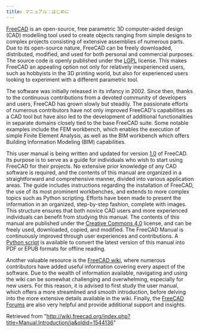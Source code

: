 ```yaml
---
title: マニュアル：はじめに
---
```


[FreeCAD](https://www.freecad.org) is an open-source, free parametric 3D computer-aided design (CAD) modelling tool used to create objects ranging from simple designs to complex projects consisting of extensive assemblies of numerous parts. Due to its open-source nature, FreeCAD can be freely downloaded, distributed, modified, and used for both personal and commercial purposes. The source code is openly published under the [LGPL](https://en.wikipedia.org/wiki/GNU_Lesser_General_Public_License) license. This makes FreeCAD an appealing option not only for relatively inexperienced users, such as hobbyists in the 3D printing world, but also for experienced users looking to experiment with a different parametric tool.

The software was initially released in its infancy in 2002. Since then, thanks to the continuous contributions from a devoted community of developers and users, FreeCAD has grown slowly but steadily. The passionate efforts of numerous contributors have not only improved FreeCAD's capabilities as a CAD tool but have also led to the development of additional functionalities in separate domains closely tied to the base FreeCAD suite. Some notable examples include the FEM workbench, which enables the execution of simple Finite Element Analysis, as well as the BIM workbench which offers Building Information Modeling (BIM) capabilities.

This user manual is being written and updated for version [1.0](/Release_notes_1.0 "Release notes 1.0") of FreeCAD. Its purpose is to serve as a guide for individuals who wish to start using FreeCAD for their projects. No extensive prior knowledge of any CAD software is required, and the contents of this manual are organized in a straightforward and comprehensive manner, divided into various application areas. The guide includes instructions regarding the installation of FreeCAD, the use of its most prominent workbenches, and extends to more complex topics such as Python scripting. Efforts have been made to present the information in an organized, step-by-step fashion, complete with images. This structure ensures that both novice CAD users and more experienced individuals can benefit from studying this manual. The contents of this manual are published under the [Creative Commons 4.0](http://creativecommons.org/licenses/by/4.0/) license, and can be freely used, downloaded, copied, and modified. The FreeCAD Manual is continuously improved through user experiences and contributions. A [Python script](https://wiki.freecad.org/FreeCAD_manual_converter) is available to convert the latest version of this manual into PDF or EPUB formats for offline reading.

Another valuable resource is the [FreeCAD wiki](/Main_Page "Main Page"), where numerous contributors have added useful information covering every aspect of the software. Due to the wealth of information available, navigating and using the wiki can be somewhat challenging and overwhelming, especially for new users. For this reason, it is advised to first study the user manual, which offers a more streamlined and smooth introduction, before delving into the more extensive details available in the wiki. Finally, the [FreeCAD Forums](https://forum.freecad.org/) are also very helpful and provide additional support and insights.

Retrieved from "<http://wiki.freecad.org/index.php?title=Manual:Introduction/ja&oldid=1544136>"
